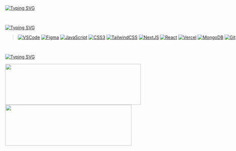 <br>

[![Typing SVG](https://readme-typing-svg.herokuapp.com?font=Fira+Code&size=28&duration=2500&pause=1300&color=7777FF&center=false&vCenter=true&width=500&height=30&lines=›+UI%2FUX+Designer;›+FrontEnd+Developer)](https://git.io/typing-svg)

<br>

[![Typing SVG](https://readme-typing-svg.herokuapp.com?font=Fira+Code&size=20&duration=5000&pause=3600000&color=ffc182&center=false&vCenter=true&width=500&height=30&lines=⚒️+Languages+%26+Tools)](https://github.com/bemiux)
<div style="width: 100vh">

> [![VSCode](https://img.shields.io/badge/vscode-blue.svg?style=for-the-badge&logo=visualstudiocode&logoColor=white)](https://code.visualstudio.com/download)
[![Figma](https://img.shields.io/badge/figma-e06666?style=for-the-badge&logo=figma&logoColor=white)](https://figma.com/downloads)
[![JavaScript](https://img.shields.io/badge/javascript-%23323330.svg?style=for-the-badge&logo=javascript&logoColor=%23F7DF1E)](https://github.com/bemiux)
[![CSS3](https://img.shields.io/badge/css3-%231572B6.svg?style=for-the-badge&logo=css3&logoColor=white)](https://github.com/bemiux)
[![TailwindCSS](https://img.shields.io/badge/tailwindcss-0b5394.svg?style=for-the-badge&logo=tailwind-css&logoColor=white)](https://tailwindcss.com/docs/installation)
[![NextJS](https://img.shields.io/badge/NextJS-444443?style=for-the-badge&logo=next.js&logoColor=white)](https://nextjs.org/docs)
[![React](https://img.shields.io/badge/React-444455?style=for-the-badge&logo=react&logoColor=%2361DAFB)](https://reactjs.org/docs/getting-started.html)
[![Vercel](https://img.shields.io/badge/vercel-%23000000.svg?style=for-the-badge&logo=vercel&logoColor=white)](https://vercel.com)
[![MongoDB](https://img.shields.io/badge/MongoDB-005e19.svg?style=for-the-badge&logo=mongodb&logoColor=64ca37)](https://www.mongodb.com)
[![Git](https://img.shields.io/badge/Git-orange.svg?style=for-the-badge&logo=git&logoColor=white)](https://git-scm.com/downloads)
[![NPM](https://img.shields.io/badge/NPM-561717.svg?style=for-the-badge&logo=npm&logoColor=white)](https://www.npmjs.com)
[![Yarn](https://img.shields.io/badge/yarn-3d85c6.svg?style=for-the-badge&logo=yarn&logoColor=white)](https://yarnpkg.com)

</div>

<br>

[![Typing SVG](https://readme-typing-svg.herokuapp.com?font=Fira+Code&size=20&duration=5000&pause=3600000&color=82a9ff&center=false&vCenter=true&width=500&height=30&lines=📈+Github+Stats)](https://github.com/bemiux)
<div align="left"> 
  <a href='https://github-readme-stats.vercel.app' target='_blank'>
    <img width="430vh" height="130vh" 
      src="https://github-readme-stats.vercel.app/api?username=bemiux&theme=github_dark&show_icons=true&hide=contribs,prs"
    >
  </a>
  <a href='https://github-readme-stats.vercel.app' target='_blank'>
    <img width="400vh" height="130vh"
      src="https://github-readme-stats.vercel.app/api/top-langs/?username=bemiux&layout=compact&theme=github_dark"
    >
  </a>
</div>
<div align="center"> 
</div>